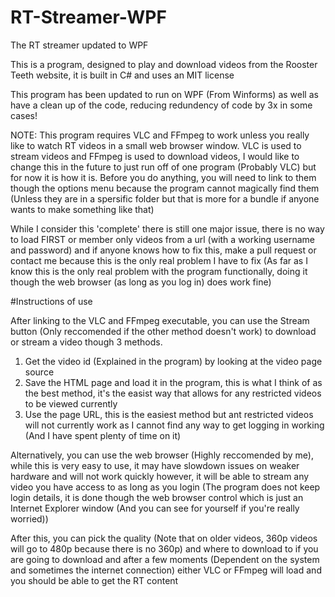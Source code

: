 # RT-Streamer-WPF
The RT streamer updated to WPF

This is a program, designed to play and download videos from the Rooster Teeth website, it is built in C# and uses an MIT license

This program has been updated to run on WPF (From Winforms) as well as have a clean up of the code, reducing redundency of code by 3x in some cases!

NOTE: This program requires VLC and FFmpeg to work unless you really like to watch RT videos in a small web browser window. VLC is used to stream videos and FFmpeg is used to download videos, I would like to change this in the future to just run off of one program (Probably VLC) but for now it is how it is. Before you do anything, you will need to link to them though the options menu  because the program cannot magically find them (Unless they are in a spersific folder but that is more for a bundle if anyone wants to make something like that)

While I consider this 'complete' there is still one major issue, there is no way to load FIRST or member only videos from a url (with a working username and password) and if anyone knows how to fix this, make a pull request or contact me because this is the only real problem I have to fix (As far as I know this is the only real problem with the program functionally, doing it though the web browser (as long as you log in) does work fine)

#Instructions of use

After linking to the VLC and FFmpeg executable, you can use the Stream button (Only reccomended if the other method doesn't work) to download or stream a video though 3 methods.
1) Get the video id (Explained in the program) by looking at the video page source
2) Save the HTML page and load it in the program, this is what I think of as the best method, it's the easist way that allows for any restricted videos to be viewed currently
3) Use the page URL, this is the easiest method but ant restricted videos will not currently work as I cannot find any way to get logging in working (And I have spent plenty of time on it)

Alternatively, you can use the web browser (Highly reccomended by me), while this is very easy to use, it may have slowdown issues on weaker hardware and will not work quickly however, it will be able to stream any video you have access to as long as you login (The program does not keep login details, it is done though the web browser control which is just an Internet Explorer window (And you can see for yourself if you're really worried))

After this, you can pick the quality (Note that on older videos, 360p videos will go to 480p because there is no 360p) and where to download to if you are going to download and after a few moments (Dependent on the system and sometimes the internet connection) either VLC or FFmpeg will load and you should be able to get the RT content
